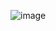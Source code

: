 ![image](https://github.com/Rahul-chaurasiya/Leetcode-Practice-Problem/assets/77222540/93b8bd0f-6561-4753-999f-197c8f626acc)
